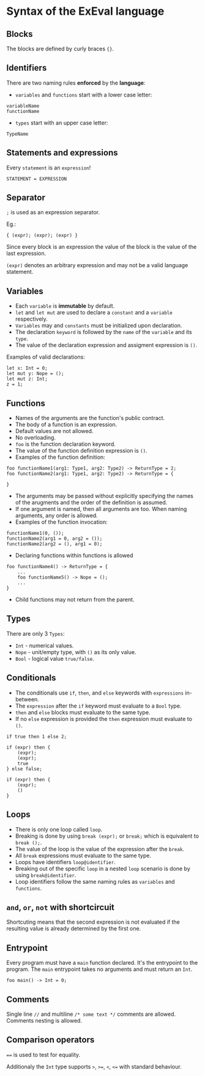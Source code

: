 # Syntax of the ExEval language

## Blocks
The blocks are defined by curly braces `{}`.

## Identifiers
There are two naming rules **enforced** by the **language**:
- `variables` and `functions` start with a lower case letter:
```
variableName
functionName
```
- `types` start with an upper case letter:
```
TypeName
```

## Statements and expressions
Every `statement` is an `expression`!

`STATEMENT = EXPRESSION`

## Separator
`;` is used as an expression separator. 

Eg.:
```
{ (expr); (expr); (expr) }
```
Since every block is an expression the value of the block is the value of the last expression.

`(expr)` denotes an arbitrary expression and may not be a valid language statement.

## Variables
- Each `variable` is **immutable** by default. 
- `let` and `let mut` are used to declare a `constant` and a `variable` respectively.
- `Variables` may and `constants` must be initialized upon declaration.
- The declaration `keyword` is followed by the `name` of the `variable` and its `type`.
- The value of the declaration expression and assigment expression is `()`. 

Examples of valid declarations:
```
let x: Int = 0;
let mut y: Nope = ();
let mut z: Int;
z = 1;
```
## Functions
- Names of the arguments are the function's public contract.
- The body of a function is an expression.
- Default values are not allowed.
- No overloading.
- `foo` is the function declaration keyword.
- The value of the function definition expression is `()`.
- Examples of the function definition:
```
foo functionName1(arg1: Type1, arg2: Type2) -> ReturnType = 2;
foo functionName2(arg1: Type1, arg2: Type2) -> ReturnType = {

}
```
- The arguments may be passed without explicitly specifying the names of the arugments and the order of the definition is assumed.
- If one argument is named, then all arguments are too. When naming arguments, any order is allowed.
- Examples of the function invocation: 
```
functionName1(0, ());
functionName2(arg1 = 0, arg2 = ());
functionName2(arg2 = (), arg1 = 0);
```
- Declaring functions within functions is allowed
```
foo functionName4() -> ReturnType = {
    ...
    foo functionName5() -> Nope = ();
    ...
}
```
- Child functions may not return from the parent.


## Types
There are only 3 `Types`:
- `Int` - numerical values.
- `Nope` - unit/empty type, with `()` as its only value.
- `Bool` - logical value `true/false`.


## Conditionals
- The conditionals use `if`, `then`, and `else` keywords with `expressions` in-between. 
- The `expression` after the `if` keyword must evaluate to a `Bool` type.
- `then` and `else` blocks must evaluate to the same type.
- If no `else` expression is provided the `then` expression must evaluate to `()`.
```
if true then 1 else 2;

if (expr) then {
    (expr);
    (expr);
    true
} else false;

if (expr) then {
    (expr);
    ()
}
```

## Loops

- There is only one loop called `loop`.
- Breaking is done by using `break (expr);` or `break;` which is equivalent to `break ();`.
- The value of the loop is the value of the expression after the `break`.
- All `break` expressions must evaluate to the same type.
- Loops have identifiers `loop@identifier`.
- Breaking out of the specific `loop` in a nested `loop` scenario is done by using `break@identifier`.
- Loop identifiers follow the same naming rules as `variables` and `functions`.

## `and`, `or`, `not` with shortcircuit
Shortcuting means that the second expression is not evaluated if the resulting value is already determined by the first one.

## Entrypoint
Every program must have a `main` function declared. It's the entrypoint to the program. The `main` entrypoint takes no arguments and must return an `Int`. 
```
foo main() -> Int = 0;
```

## Comments
Single line `//` and multiline `/* some text */` comments are allowed. Comments nesting is allowed.

## Comparison operators 
`==` is used to test for equality.

Additionaly the `Int` type supports `>`, `>=`, `<`, `<=` with standard behaviour.



